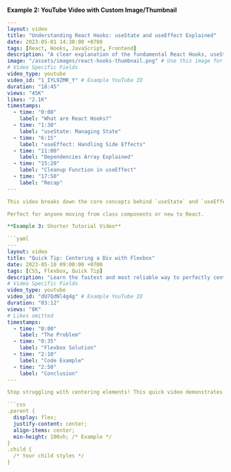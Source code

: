 
**Example 2: YouTube Video with Custom Image/Thumbnail**

```yaml
---
layout: video
title: "Understanding React Hooks: useState and useEffect Explained"
date: 2023-05-01 14:30:00 +0700
tags: [React, Hooks, JavaScript, Frontend]
description: "A clear explanation of the fundamental React Hooks, useState and useEffect, with practical examples for beginners."
image: "/assets/images/react-hooks-thumbnail.png" # Use this image for social sharing AND player background/thumbnail
# Video Specific Fields
video_type: youtube
video_id: "1_IYL9ZMR_Y" # Example YouTube ID
duration: "18:45"
views: "45K"
likes: "2.1K"
timestamps:
  - time: "0:00"
    label: "What are React Hooks?"
  - time: "1:30"
    label: "useState: Managing State"
  - time: "6:15"
    label: "useEffect: Handling Side Effects"
  - time: "11:00"
    label: "Dependencies Array Explained"
  - time: "15:20"
    label: "Cleanup Function in useEffect"
  - time: "17:50"
    label: "Recap"
---

This video breaks down the core concepts behind `useState` and `useEffect`. Learn how to manage component state and handle side effects like data fetching or subscriptions in your functional React components.

Perfect for anyone moving from class components or new to React.

**Example 3: Shorter Tutorial Video**

```yaml
---
layout: video
title: "Quick Tip: Centering a Div with Flexbox"
date: 2023-05-10 09:00:00 +0700
tags: [CSS, Flexbox, Quick Tip]
description: "Learn the fastest and most reliable way to perfectly center an element both horizontally and vertically using CSS Flexbox."
# Video Specific Fields
video_type: youtube
video_id: "dU7QdNl4g4g" # Example YouTube ID
duration: "03:12"
views: "8K"
# Likes omitted
timestamps:
  - time: "0:00"
    label: "The Problem"
  - time: "0:35"
    label: "Flexbox Solution"
  - time: "2:10"
    label: "Code Example"
  - time: "2:50"
    label: "Conclusion"
---

Stop struggling with centering elements! This quick video demonstrates the power of Flexbox for easy vertical and horizontal alignment.

```css
.parent {
  display: flex;
  justify-content: center;
  align-items: center;
  min-height: 100vh; /* Example */
}
.child {
  /* Your child styles */
}
